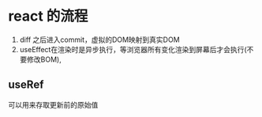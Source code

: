 # react 的流程

1. diff 之后进入commit，虚拟的DOM映射到真实DOM
2. useEffect在渲染时是异步执行，等浏览器所有变化渲染到屏幕后才会执行(不要修改BOM),

## useRef

可以用来存取更新前的原始值
